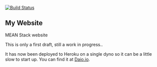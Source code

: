 [![Build Status](https://travis-ci.org/Daveloper87/mywebsite.svg)](https://travis-ci.org/Daveloper87/mywebsite)

## My Website

MEAN Stack website

This is only a first draft, still a work in progress..

It has now been deployed to Heroku on a single dyno so it can be a little slow to start up. You can find it at [Daio.io](http://daio.io/).
